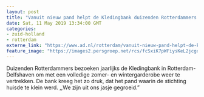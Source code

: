 ```yaml
---
layout: post
title: "Vanuit nieuw pand helpt de Kledingbank duizenden Rotterdammers aan een garderobe"
date: Sat, 11 May 2019 13:34:00 GMT
categories: 
- zuid-holland 
- rotterdam 
externe_link: "https://www.ad.nl/rotterdam/vanuit-nieuw-pand-helpt-de-kledingbank-duizenden-rotterdammers-aan-een-garderobe~a1865688/"
feature_image: "https://images2.persgroep.net/rcs/fcSxiK7pWFiysKeL2jcgoLlFF6c/diocontent/147971764/_fitwidth/400/?appId=21791a8992982cd8da851550a453bd7f&quality=0.7"
---
```


Duizenden Rotterdammers bezoeken jaarlijks de Kledingbank in Rotterdam-Delfshaven om met een volledige zomer- en wintergarderobe weer te vertrekken. De bank kreeg het zo druk, dat het pand waarin de stichting huisde te klein werd. ,,We zijn uit ons jasje gegroeid.”
